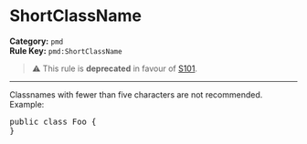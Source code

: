 # ShortClassName
**Category:** `pmd`<br/>
**Rule Key:** `pmd:ShortClassName`<br/>
> :warning: This rule is **deprecated** in favour of [S101](https://rules.sonarsource.com/java/RSPEC-101).

-----

Classnames with fewer than five characters are not recommended. Example:
<pre>
public class Foo {
}
</pre>
